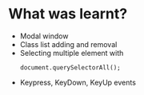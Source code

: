 # What was learnt?

- Modal window
- Class list adding and removal
- Selecting multiple element with
  ```Js
  document.querySelectorAll();
  ```
- Keypress, KeyDown, KeyUp events
